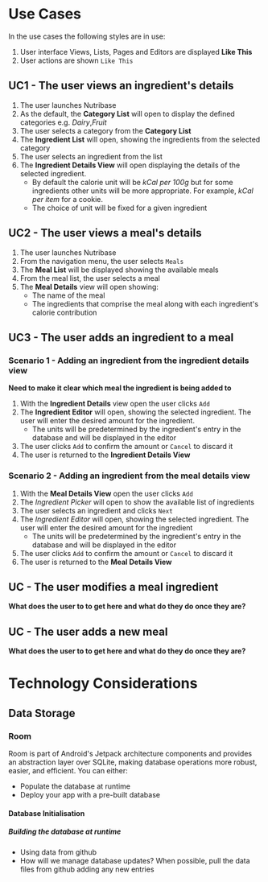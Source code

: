 # Use Cases
In the use cases the following styles are in use:
1. User interface Views, Lists,  Pages and Editors are displayed **Like This**
2. User actions are shown ```Like This```
## UC1  - The user views an ingredient's details
1. The user launches Nutribase
2. As the default, the **Category List** will open to display the defined categories e.g. *Dairy*,*Fruit*
3. The user selects a category from the **Category List**
4. The **Ingredient List** will open, showing the ingredients from the selected category
5. The user selects an ingredient from the list
6. The **Ingredient Details View**  will open displaying the details of the selected ingredient.
   - By default the calorie unit will be *kCal per 100g* but for some ingredients other units will be more appropriate. For example, *kCal per item* for a cookie.
   - The choice of unit will be fixed for a given ingredient
## UC2 - The user views a meal's details
1. The user launches Nutribase
2. From the navigation menu, the user selects ```Meals```
3. The **Meal List** will be displayed showing the available meals
4. From the meal list, the user selects a meal
5. The **Meal Details** view will open showing:
   - The name of the meal
   - The ingredients that comprise the meal along with each ingredient's calorie contribution
## UC3 - The user adds an ingredient to a meal
### Scenario 1 - Adding an ingredient from the ingredient details view
**Need to make it clear which meal the ingredient is being added to**
1. With the **Ingredient Details** view open the user clicks ```Add```
2. The **Ingredient Editor** will open, showing the selected ingredient. The user will enter the desired amount for the ingredient.
   - The units will be predetermined by the ingredient's entry in the database and will be displayed in the editor 
3. The user clicks ```Add``` to confirm the amount or ```Cancel``` to discard it
4. The user is returned to the **Ingredient Details View**
### Scenario 2 - Adding an ingredient from the meal details view
1. With the **Meal Details View** open the user clicks ```Add```
2. The *Ingredient Picker* will open to show the available list of ingredients
3. The user selects an ingredient and clicks ```Next```
4. The *Ingredient Editor* will open, showing the selected ingredient. The user will enter the desired amount for the ingredient
   - The units will be predetermined by the ingredient's entry in the database and will be displayed in the editor 
5. The user clicks ```Add``` to confirm the amount or ```Cancel``` to discard it
6. The user is returned to the **Meal Details View**
 
## UC - The user modifies a meal ingredient
**What does the user to to get here and what do they do once they are?**
## UC - The user adds a new meal
**What does the user to to get here and what do they do once they are?**
# Technology Considerations
## Data Storage
### Room
Room is part of Android's Jetpack architecture components and provides an abstraction layer over SQLite, making database operations more robust, easier, and efficient. You can either:
* Populate the database at runtime
* Deploy your app with a pre-built database
#### Database Initialisation
##### Building the database at runtime
* Using data from github
* How will we manage database updates? When possible, pull the data files from github adding any new entries
